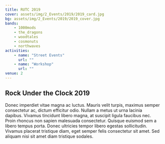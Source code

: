 ```yaml
---
title: RUTC 2019
cover: assets/img/2_Events/2019/2019_card.jpg
bg: assets/img/2_Events/2019/2019_cover.jpg
bands:
    - 1000mods
    - the_dragons
    - woodtales
    - cosmonuts
    - northwaves
activities:
    - name: "Street Events"
      url: ""
    - name: "Workshop"
      url: ""
venue: 2
---
```

<h2>Rock Under the Clock 2019</h2>

Donec imperdiet vitae magna ac luctus. Mauris velit turpis, maximus semper consectetur ac, dictum efficitur odio. Nullam a metus ut urna lacinia dapibus. Vivamus tincidunt libero magna, at suscipit ligula faucibus nec. Proin rhoncus non sapien malesuada consectetur. Quisque euismod sem a libero tempus porta. Donec ultricies tempor libero egestas sollicitudin. Vivamus placerat tristique diam, eget semper felis consectetur sit amet. Sed aliquam nisi sit amet diam tristique sodales.